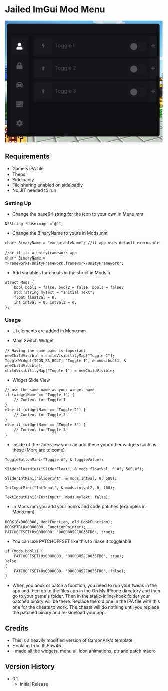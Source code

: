# Jailed ImGui Mod Menu

![Screenshot](menupic/screenshot.png)

## Requirements

* Game's IPA file
* Theos
* Sideloadly
* File sharing enabled on sideloadly
* No JIT needed to run

### Setting Up

* Change the base64 string for the icon to your own in Menu.mm
```
NSString *baseimage = @"";
```
* Change the BinaryName to yours in Mods.mm
```
char* BinaryName = "executableName"; //if app uses default executable

//or if its a unityframework app
char* BinaryName = "Frameworks/UnityFramework.framework/UnityFramework";
```

* Add variables for cheats in the struct in Mods.h
```
struct Mods {
    bool bool1 = false, bool2 = false, bool3 = false;
    std::string myText = "Initial Text";
    float floatVal = 0;
    int intval = 0, intval2 = 0;
};
``` 

### Usage 

* UI elements are added in Menu.mm

* Main Switch Widget
```
// Having the same name is important
newChildVisible = childVisibilityMap["Toggle 1"];
ToggleWidget(ICON_FA_BOLT, "Toggle 1", & mods.bool1, & newChildVisible);
childVisibilityMap["Toggle 1"] = newChildVisible;
```

* Widget Slide View
```
// use the same name as your widget name
if (widgetName == "Toggle 1") {
    // Content for Toggle 1
}
else if (widgetName == "Toggle 2") {
    // Content for Toggle 2
}
else if (widgetName == "Toggle 3") {
    // Content for Toggle 3
}
```

* Inside of the slide view you can add these your other widgets such as these (More are to come)
```
ToggleButtonMini("Toggle A", & toggleValue);
```
``` 
SliderFloatMini("SliderFloat", & mods.floatVal, 0.0f, 500.0f);
```
```
SliderIntMini("SliderInt", & mods.intval, 0, 500);
```
```
IntInputMini("IntInput", & mods.intval2, 0, 100);
```
```
TextInputMini("TextInput", mods.myText, false);
```

* In Mods.mm you add your hooks and code patches (examples in Mods.mm)
```
HOOK(0x0000000, HookFunction, old_HookFunction);
HOOKPTR(0x0000000, FunctionPointer);
PATCHOFFSET(0x0000000, "00008052C0035FD6", true);
```

* You can use PATCHOFFSET like this to make it toggleable
```
if (mods.bool1) {
    PATCHOFFSET(0x0000000, "00008052C0035FD6", true);
}else
{
    PATCHOFFSET(0x0000000, "00008052C0035FD6", false);
}
```

* When you hook or patch a function, you need to run your tweak in the app and then go to the files app in the On My IPhone directory and then go to your game's folder. Then in the static-inline-hook folder your patched binary will be there. Replace the old one in the IPA file with this one for the cheats to work. The cheats will do nothing until you replace the patched binary and re-sideload your app.

## Credits

* This is a heavily modified version of CarsonArk's template
* Hooking from ItsPow45
* I made all the widgets, menu ui, icon animations, ptr and patch macro


## Version History

* 0.1
    * Initial Release
